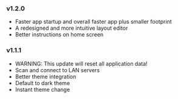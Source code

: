 ### v1.2.0
* Faster app startup and overall faster app plus smaller footprint
* A redesigned and more intuitive layout editor
* Better instructions on home screen

### v1.1.1
* WARNING: This update will reset all application data!
* Scan and connect to LAN servers
* Better theme integration
* Default to dark theme
* Instant theme change
